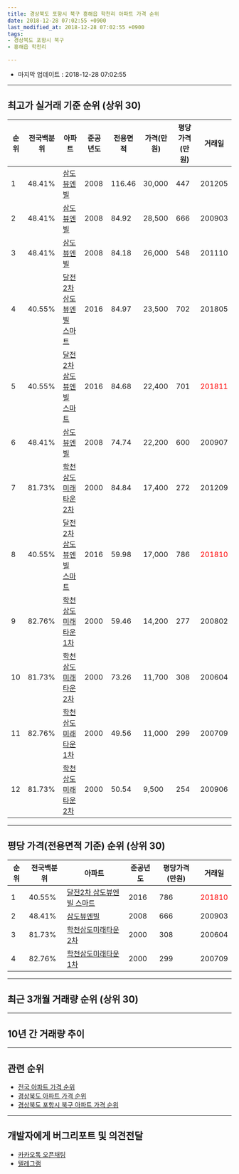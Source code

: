 ```yaml
---
title: 경상북도 포항시 북구 흥해읍 학천리 아파트 가격 순위
date: 2018-12-28 07:02:55 +0900
last_modified_at: 2018-12-28 07:02:55 +0900
tags:
- 경상북도 포항시 북구
- 흥해읍 학천리

---
```


* 마지막 업데이트 : 2018-12-28 07:02:55

---

## 최고가 실거래 기준 순위 (상위 30)


|순위|전국백분위|아파트|준공년도|전용면적|가격(만원)|평당가격(만원)|거래일|
|---|---|---|---|---|---|---|---|
|1|48.41%|[삼도뷰엔빌](https://search.naver.com/search.naver?query=%EA%B2%BD%EC%83%81%EB%B6%81%EB%8F%84+%ED%8F%AC%ED%95%AD%EC%8B%9C+%EB%B6%81%EA%B5%AC+%ED%9D%A5%ED%95%B4%EC%9D%8D+%ED%95%99%EC%B2%9C%EB%A6%AC+%EC%82%BC%EB%8F%84%EB%B7%B0%EC%97%94%EB%B9%8C)|2008|116.46|30,000|447|201205|
|2|48.41%|[삼도뷰엔빌](https://search.naver.com/search.naver?query=%EA%B2%BD%EC%83%81%EB%B6%81%EB%8F%84+%ED%8F%AC%ED%95%AD%EC%8B%9C+%EB%B6%81%EA%B5%AC+%ED%9D%A5%ED%95%B4%EC%9D%8D+%ED%95%99%EC%B2%9C%EB%A6%AC+%EC%82%BC%EB%8F%84%EB%B7%B0%EC%97%94%EB%B9%8C)|2008|84.92|28,500|666|200903|
|3|48.41%|[삼도뷰엔빌](https://search.naver.com/search.naver?query=%EA%B2%BD%EC%83%81%EB%B6%81%EB%8F%84+%ED%8F%AC%ED%95%AD%EC%8B%9C+%EB%B6%81%EA%B5%AC+%ED%9D%A5%ED%95%B4%EC%9D%8D+%ED%95%99%EC%B2%9C%EB%A6%AC+%EC%82%BC%EB%8F%84%EB%B7%B0%EC%97%94%EB%B9%8C)|2008|84.18|26,000|548|201110|
|4|40.55%|[달전2차 삼도뷰엔빌 스마트](https://search.naver.com/search.naver?query=%EA%B2%BD%EC%83%81%EB%B6%81%EB%8F%84+%ED%8F%AC%ED%95%AD%EC%8B%9C+%EB%B6%81%EA%B5%AC+%ED%9D%A5%ED%95%B4%EC%9D%8D+%ED%95%99%EC%B2%9C%EB%A6%AC+%EB%8B%AC%EC%A0%842%EC%B0%A8+%EC%82%BC%EB%8F%84%EB%B7%B0%EC%97%94%EB%B9%8C+%EC%8A%A4%EB%A7%88%ED%8A%B8)|2016|84.97|23,500|702|201805|
|5|40.55%|[달전2차 삼도뷰엔빌 스마트](https://search.naver.com/search.naver?query=%EA%B2%BD%EC%83%81%EB%B6%81%EB%8F%84+%ED%8F%AC%ED%95%AD%EC%8B%9C+%EB%B6%81%EA%B5%AC+%ED%9D%A5%ED%95%B4%EC%9D%8D+%ED%95%99%EC%B2%9C%EB%A6%AC+%EB%8B%AC%EC%A0%842%EC%B0%A8+%EC%82%BC%EB%8F%84%EB%B7%B0%EC%97%94%EB%B9%8C+%EC%8A%A4%EB%A7%88%ED%8A%B8)|2016|84.68|22,400|701|<span style="color:red">201811</span>|
|6|48.41%|[삼도뷰엔빌](https://search.naver.com/search.naver?query=%EA%B2%BD%EC%83%81%EB%B6%81%EB%8F%84+%ED%8F%AC%ED%95%AD%EC%8B%9C+%EB%B6%81%EA%B5%AC+%ED%9D%A5%ED%95%B4%EC%9D%8D+%ED%95%99%EC%B2%9C%EB%A6%AC+%EC%82%BC%EB%8F%84%EB%B7%B0%EC%97%94%EB%B9%8C)|2008|74.74|22,200|600|200907|
|7|81.73%|[학천삼도미래타운2차](https://search.naver.com/search.naver?query=%EA%B2%BD%EC%83%81%EB%B6%81%EB%8F%84+%ED%8F%AC%ED%95%AD%EC%8B%9C+%EB%B6%81%EA%B5%AC+%ED%9D%A5%ED%95%B4%EC%9D%8D+%ED%95%99%EC%B2%9C%EB%A6%AC+%ED%95%99%EC%B2%9C%EC%82%BC%EB%8F%84%EB%AF%B8%EB%9E%98%ED%83%80%EC%9A%B42%EC%B0%A8)|2000|84.84|17,400|272|201209|
|8|40.55%|[달전2차 삼도뷰엔빌 스마트](https://search.naver.com/search.naver?query=%EA%B2%BD%EC%83%81%EB%B6%81%EB%8F%84+%ED%8F%AC%ED%95%AD%EC%8B%9C+%EB%B6%81%EA%B5%AC+%ED%9D%A5%ED%95%B4%EC%9D%8D+%ED%95%99%EC%B2%9C%EB%A6%AC+%EB%8B%AC%EC%A0%842%EC%B0%A8+%EC%82%BC%EB%8F%84%EB%B7%B0%EC%97%94%EB%B9%8C+%EC%8A%A4%EB%A7%88%ED%8A%B8)|2016|59.98|17,000|786|<span style="color:red">201810</span>|
|9|82.76%|[학천삼도미래타운1차](https://search.naver.com/search.naver?query=%EA%B2%BD%EC%83%81%EB%B6%81%EB%8F%84+%ED%8F%AC%ED%95%AD%EC%8B%9C+%EB%B6%81%EA%B5%AC+%ED%9D%A5%ED%95%B4%EC%9D%8D+%ED%95%99%EC%B2%9C%EB%A6%AC+%ED%95%99%EC%B2%9C%EC%82%BC%EB%8F%84%EB%AF%B8%EB%9E%98%ED%83%80%EC%9A%B41%EC%B0%A8)|2000|59.46|14,200|277|200802|
|10|81.73%|[학천삼도미래타운2차](https://search.naver.com/search.naver?query=%EA%B2%BD%EC%83%81%EB%B6%81%EB%8F%84+%ED%8F%AC%ED%95%AD%EC%8B%9C+%EB%B6%81%EA%B5%AC+%ED%9D%A5%ED%95%B4%EC%9D%8D+%ED%95%99%EC%B2%9C%EB%A6%AC+%ED%95%99%EC%B2%9C%EC%82%BC%EB%8F%84%EB%AF%B8%EB%9E%98%ED%83%80%EC%9A%B42%EC%B0%A8)|2000|73.26|11,700|308|200604|
|11|82.76%|[학천삼도미래타운1차](https://search.naver.com/search.naver?query=%EA%B2%BD%EC%83%81%EB%B6%81%EB%8F%84+%ED%8F%AC%ED%95%AD%EC%8B%9C+%EB%B6%81%EA%B5%AC+%ED%9D%A5%ED%95%B4%EC%9D%8D+%ED%95%99%EC%B2%9C%EB%A6%AC+%ED%95%99%EC%B2%9C%EC%82%BC%EB%8F%84%EB%AF%B8%EB%9E%98%ED%83%80%EC%9A%B41%EC%B0%A8)|2000|49.56|11,000|299|200709|
|12|81.73%|[학천삼도미래타운2차](https://search.naver.com/search.naver?query=%EA%B2%BD%EC%83%81%EB%B6%81%EB%8F%84+%ED%8F%AC%ED%95%AD%EC%8B%9C+%EB%B6%81%EA%B5%AC+%ED%9D%A5%ED%95%B4%EC%9D%8D+%ED%95%99%EC%B2%9C%EB%A6%AC+%ED%95%99%EC%B2%9C%EC%82%BC%EB%8F%84%EB%AF%B8%EB%9E%98%ED%83%80%EC%9A%B42%EC%B0%A8)|2000|50.54|9,500|254|200906|


---

## 평당 가격(전용면적 기준) 순위 (상위 30)


|순위|전국백분위|아파트|준공년도|평당가격(만원)|거래일|
|---|---|---|---|---|---|
|1|40.55%|[달전2차 삼도뷰엔빌 스마트](https://search.naver.com/search.naver?query=%EA%B2%BD%EC%83%81%EB%B6%81%EB%8F%84+%ED%8F%AC%ED%95%AD%EC%8B%9C+%EB%B6%81%EA%B5%AC+%ED%9D%A5%ED%95%B4%EC%9D%8D+%ED%95%99%EC%B2%9C%EB%A6%AC+%EB%8B%AC%EC%A0%842%EC%B0%A8+%EC%82%BC%EB%8F%84%EB%B7%B0%EC%97%94%EB%B9%8C+%EC%8A%A4%EB%A7%88%ED%8A%B8)|2016|786|<span style="color:red">201810</span>|
|2|48.41%|[삼도뷰엔빌](https://search.naver.com/search.naver?query=%EA%B2%BD%EC%83%81%EB%B6%81%EB%8F%84+%ED%8F%AC%ED%95%AD%EC%8B%9C+%EB%B6%81%EA%B5%AC+%ED%9D%A5%ED%95%B4%EC%9D%8D+%ED%95%99%EC%B2%9C%EB%A6%AC+%EC%82%BC%EB%8F%84%EB%B7%B0%EC%97%94%EB%B9%8C)|2008|666|200903|
|3|81.73%|[학천삼도미래타운2차](https://search.naver.com/search.naver?query=%EA%B2%BD%EC%83%81%EB%B6%81%EB%8F%84+%ED%8F%AC%ED%95%AD%EC%8B%9C+%EB%B6%81%EA%B5%AC+%ED%9D%A5%ED%95%B4%EC%9D%8D+%ED%95%99%EC%B2%9C%EB%A6%AC+%ED%95%99%EC%B2%9C%EC%82%BC%EB%8F%84%EB%AF%B8%EB%9E%98%ED%83%80%EC%9A%B42%EC%B0%A8)|2000|308|200604|
|4|82.76%|[학천삼도미래타운1차](https://search.naver.com/search.naver?query=%EA%B2%BD%EC%83%81%EB%B6%81%EB%8F%84+%ED%8F%AC%ED%95%AD%EC%8B%9C+%EB%B6%81%EA%B5%AC+%ED%9D%A5%ED%95%B4%EC%9D%8D+%ED%95%99%EC%B2%9C%EB%A6%AC+%ED%95%99%EC%B2%9C%EC%82%BC%EB%8F%84%EB%AF%B8%EB%9E%98%ED%83%80%EC%9A%B41%EC%B0%A8)|2000|299|200709|


---

## 최근 3개월 거래량 순위 (상위 30)


<div style="width:100%;">
    <canvas id="deal_count_ranking" height="250"></canvas>
</div>


<script>
new Chart(document.getElementById("deal_count_ranking"), {
    type: 'horizontalBar',
    data: {
        labels: ['학천삼도미래타운1차', '달전2차 삼도뷰엔빌 스마트', '삼도뷰엔빌', '학천삼도미래타운2차'],
        datasets: [{
            label: '실거래 수',
            data: [7, 4, 2, 1],
            borderColor: "rgba(255, 0, 128, 1)",
            backgroundColor: "rgba(255, 0, 128, 0.5)",
            fill: false,
        }]
    },
    options: {
        responsive: true,
        title: {
            display: true,
            text: '최근 3개월 거래량 순위'
        },
        tooltips: {
            mode: 'index',
            intersect: false,
            callbacks: {
                title: function(tooltipItems, data) {
                    return "실거래 수:";
                },
                label: function(tooltipItem, data) {
                    return data.labels[tooltipItem.index] + ": " + tooltipItem.xLabel;
                }
            }
        },
        hover: {
            mode: 'nearest',
            intersect: true
        },
        scales: {
            xAxes: [{
                display: true,
                scaleLabel: {
                    display: true,
                    labelString: '실거래 수'
                },
                ticks: {
                    suggestedMin: 0,
                }
            }],
            yAxes: [{
                display: true,
                ticks: {
                    autoSkip: false,
                    callback: function(value, index, values) {
                        if (value.length > 15)
                            return value.substr(0, 13) + "...";
                        else
                            return value;
                    }
                },
                scaleLabel: {
                    display: false,
                }
            }]
        }
    }
});

</script>


---

## 10년 간 거래량 추이


<div style="width:100%;">
    <canvas id="deal_progress" height="250"></canvas>
</div>

<script>
new Chart(document.getElementById("deal_progress"), {
    type: 'line',
    data: {
        labels: ['200812','200901','200902','200903','200904','200905','200906','200907','200908','200909','200910','200911','200912','201001','201002','201003','201004','201005','201006','201007','201008','201009','201010','201011','201012','201101','201102','201103','201104','201105','201106','201107','201108','201109','201110','201111','201112','201201','201202','201203','201204','201205','201206','201207','201208','201209','201210','201211','201212','201301','201302','201303','201304','201305','201306','201307','201308','201309','201310','201311','201312','201401','201402','201403','201404','201405','201406','201407','201408','201409','201410','201411','201412','201501','201502','201503','201504','201505','201506','201507','201508','201509','201510','201511','201512','201601','201602','201603','201604','201605','201606','201607','201608','201609','201610','201611','201612','201701','201702','201703','201704','201705','201706','201707','201708','201709','201710','201711','201712','201801','201802','201803','201804','201805','201806','201807','201808','201809','201810','201811','201812'],
        datasets: [{
            label: '실거래 수',
            pointRadius: 1,
            data: [7, 1, 10, 6, 5, 10, 9, 6, 13, 15, 15, 12, 15, 17, 14, 14, 9, 6, 10, 6, 10, 18, 10, 14, 8, 8, 15, 15, 20, 19, 25, 20, 18, 16, 32, 23, 21, 15, 23, 24, 16, 25, 12, 16, 11, 18, 12, 16, 14, 14, 16, 23, 23, 18, 16, 10, 19, 12, 15, 12, 12, 12, 14, 10, 10, 14, 12, 8, 9, 19, 22, 11, 13, 14, 8, 12, 17, 3, 11, 7, 5, 11, 11, 2, 3, 3, 2, 3, 9, 3, 7, 7, 10, 11, 7, 5, 6, 4, 9, 6, 2, 7, 14, 6, 5, 7, 5, 8, 6, 7, 8, 4, 4, 4, 18, 12, 8, 4, 8, 5, 1],
            borderColor: "rgba(255, 201, 14, 1)",
            backgroundColor: "rgba(255, 201, 14, 0.5)",
            fill: true,
        }]
    },
    options: {
        responsive: true,
        title: {
            display: true,
            text: '10년간 거래량 추이'
        },
        tooltips: {
            mode: 'index',
            intersect: false,
        },
        hover: {
            mode: 'nearest',
            intersect: true
        },
        scales: {
            xAxes: [{
                display: true,
                scaleLabel: {
                    display: true,
                    labelString: '년/월'
                }
            }],
            yAxes: [{
                display: true,
                ticks: {
                    suggestedMin: 0,
                },
                scaleLabel: {
                    display: true,
                    labelString: '실거래 수'
                }
            }]
        }
    }
});

</script>


---

## 관련 순위

- [전국 아파트 가격 순위](https://inasie.github.io/apt-ranking/전국)
- [경상북도 아파트 가격 순위](https://inasie.github.io/apt-ranking/경상북도)
- [경상북도 포항시 북구 아파트 가격 순위](https://inasie.github.io/apt-ranking/경상북도-포항시-북구)


---

## 개발자에게 버그리포트 및 의견전달

- [카카오톡 오픈채팅](https://open.kakao.com/o/gLJUAP4)
- [텔레그램](https://t.me/inasie)

